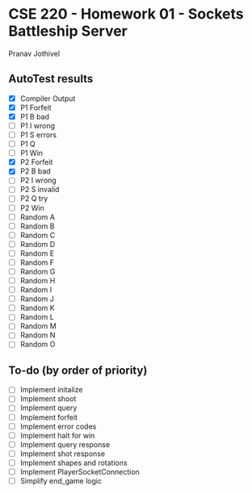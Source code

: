 # CSE 220 - Homework 01 - Sockets Battleship Server
Pranav Jothivel

## AutoTest results
- [x] Compiler Output
- [x] P1 Forfeit
- [x] P1 B bad
- [ ] P1 I wrong
- [ ] P1 S errors
- [ ] P1 Q
- [ ] P1 Win
- [x] P2 Forfeit
- [x] P2 B bad
- [ ] P2 I wrong
- [ ] P2 S invalid
- [ ] P2 Q try
- [ ] P2 Win
- [ ] Random A
- [ ] Random B
- [ ] Random C
- [ ] Random D
- [ ] Random E
- [ ] Random F
- [ ] Random G
- [ ] Random H
- [ ] Random I
- [ ] Random J
- [ ] Random K
- [ ] Random L
- [ ] Random M
- [ ] Random N
- [ ] Random O

## To-do (by order of priority)
- [ ] Implement initalize
- [ ] Implement shoot
- [ ] Implement query
- [ ] Implement forfeit
- [ ] Implement error codes
- [ ] Implement halt for win
- [ ] Implement query response
- [ ] Implement shot response
- [ ] Implement shapes and rotations
- [ ] Implement PlayerSocketConnection
- [ ] Simplify end_game logic